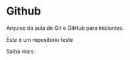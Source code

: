 # Github

Arquivo da aula de Git e GitHub para iniciantes.

Este é um repositório teste

Saiba mais:
